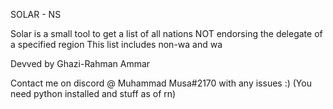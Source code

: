 SOLAR - NS

Solar is a small tool to get a list of all nations NOT endorsing the delegate of a specified region
This list includes non-wa and wa

Devved by Ghazi-Rahman Ammar 

Contact me on discord @ Muhammad Musa#2170 with any issues :)
(You need python installed and stuff as of rn)
